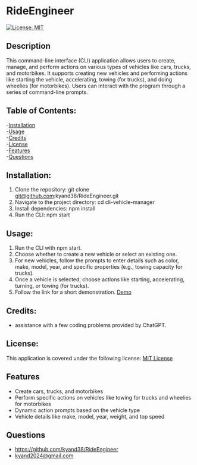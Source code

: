 # RideEngineer
 [![License: MIT](https://img.shields.io/badge/License-MIT-yellow.svg)](https://opensource.org/licenses/MIT)

 ## Description
 This command-line interface (CLI) application allows users to create, manage, and perform actions on various types of vehicles like cars, trucks, and motorbikes. It supports creating new vehicles and performing actions like starting the vehicle, accelerating, towing (for trucks), and doing wheelies (for motorbikes). Users can interact with the program through a series of command-line prompts.
 
 ## Table of Contents:

 -[Installation](#installation)<br/>
 -[Usage](#usage)<br/>
 -[Credits](#credits)<br/>
 -[License](#license)<br/>
 -[Features](#features)<br/>
 -[Questions](#questions)<br/>

## Installation: 
1. Clone the repository: git clone git@github.com:kyand38/RideEngineer.git
2. Navigate to the project directory: cd cli-vehicle-manager
3. Install dependencies: npm install
4. Run the CLI: npm start

## Usage:
1. Run the CLI with npm start.
2. Choose whether to create a new vehicle or select an existing one.
3. For new vehicles, follow the prompts to enter details such as color, make, model, year, and specific properties (e.g., towing capacity for trucks).
4. Once a vehicle is selected, choose actions like starting, accelerating, turning, or towing (for trucks).
5. Follow the link for a short demonstration.  [Demo](https://drive.google.com/file/d/16kKZAIIUIUNkQzF40f_74kM5cuYek7_V/view)


## Credits:
 - assistance with a few coding problems provided by ChatGPT.


## License:
This application is covered under the following license:  [MIT License](https://www.gnu.org/licenses/gpl-3.0)

## Features
 - Create cars, trucks, and motorbikes  
 - Perform specific actions on vehicles like towing for trucks and wheelies for motorbikes  
 - Dynamic action prompts based on the vehicle type  
 - Vehicle details like make, model, year, weight, and top speed

## Questions
 - https://github.com/kyand38/RideEngineer
 - kyand2024@gmail.com

